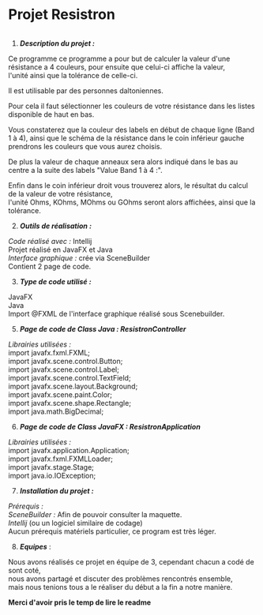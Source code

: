 
# **Projet Resistron**

<a href="https://zupimages.net/viewer.php?id=23/05/1xav.png"><img src="https://zupimages.net/up/23/05/1xav.png" alt="" /></a>

 1. ***Description du projet :***  
  
Ce programme ce programme a pour but de calculer la valeur d'une résistance a 4 couleurs, pour ensuite que celui-ci affiche la valeur,    
l'unité ainsi que la tolérance de celle-ci.  
  
Il est utilisable par des personnes daltoniennes.  
  
Pour cela il faut sélectionner les couleurs de votre résistance dans les listes disponible de haut en bas.  
  
Vous constaterez que la couleur des labels en début de chaque ligne (Band 1 à 4), ainsi que le schéma de la résistance dans le coin inférieur gauche prendrons les couleurs que vous aurez choisis.  
  
De plus la valeur de chaque anneaux sera alors indiqué dans le bas au centre a la suite des labels "Value Band 1 à 4 :".  
  
Enfin dans le coin inférieur droit vous trouverez alors, le résultat du calcul de la valeur de votre résistance,  
l'unité Ohms, KOhms, MOhms ou GOhms seront alors affichées, ainsi que la tolérance.  
  
 2. ***Outils de réalisation :***  
  
*Code réalisé avec :* Intellij  
Projet réalisé en JavaFX et Java  
*Interface graphique :* crée via SceneBuilder  
Contient 2 page de code.  

 3. ***Type de code utilisé :***  
    
 JavaFX  
 Java  
 Import @FXML de l'interface graphique réalisé sous Scenebuilder.  

 5. ***Page de code de Class Java : ResistronController***  
  
*Librairies utilisées :*  
import javafx.fxml.FXML;  
import javafx.scene.control.Button;   
import javafx.scene.control.Label;  
import javafx.scene.control.TextField;  
import javafx.scene.layout.Background;  
import javafx.scene.paint.Color;  
import javafx.scene.shape.Rectangle;  
import java.math.BigDecimal;  
  
 6. ***Page de code de Class JavaFX : ResistronApplication***  
  
*Librairies utilisées :*  
import javafx.application.Application;  
import javafx.fxml.FXMLLoader;  
import javafx.stage.Stage;  
import java.io.IOException;  
  
 7. ***Installation du projet :***  
  
*Prérequis :*  
*SceneBuilder :* Afin de pouvoir consulter la maquette.  
*Intellij* (ou un logiciel similaire de codage)  
Aucun prérequis matériels particulier, ce program est très léger.  
  
 8. ***Equipes*** :  
   
 Nous avons réalisés ce projet en équipe de 3, cependant chacun a codé de sont coté,  
 nous avons partagé et discuter des problèmes rencontrés ensemble,  
 mais nous tenions tous a le réaliser du début a la fin a notre manière.  
  
**Merci d'avoir pris le temp de lire le readme**  
